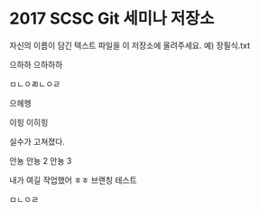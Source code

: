 # 2017 SCSC Git 세미나 저장소

자신의 이름이 담긴 텍스트 파일을 이 저장소에 올려주세요.
예) 장필식.txt

으하하
으하하하

ㅁㄴㅇㄻㄴㅇㄹ

으헤헹

이힝
이히힝

실수가 고쳐졌다.

안뇽
안뇽 2
안뇽 3

내가 여길 작업했어 ㅎㅎ
브랜칭 테스트

ㅁㄴㅇㄹ